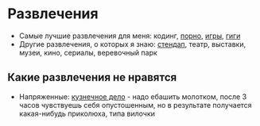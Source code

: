 # Развлечения

- Самые лучшие развлечения для меня: кодинг, [порно](./Porn.md), [игры](./Games.md), [гиги](./Gigs.md)
- Другие развлечения, о которых я знаю: [стендап](./Standup.md), театр, выставки, музеи, кино, сериалы, веревочный парк

## Какие развлечения не нравятся

- Напряженные: [кузнечное дело](https://xn--1-ntbin2a8e.xn--p1ai/) - надо ебашить молотком, после 3 часов чувствуешь
  себя опустошенным, но в результате получается какая-нибудь приколюха, типа вилочки